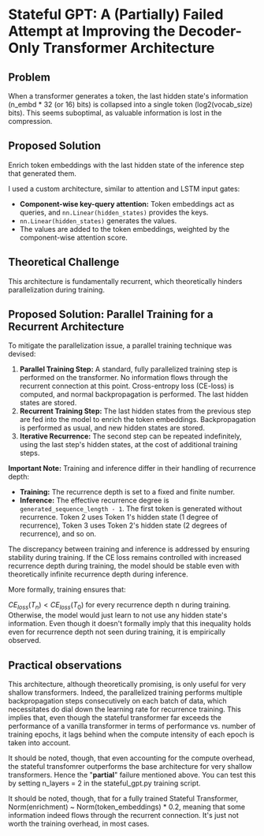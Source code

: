 # Stateful GPT: A (Partially) Failed Attempt at Improving the Decoder-Only Transformer Architecture

## Problem

When a transformer generates a token, the last hidden state's information (n_embd * 32 (or 16) bits) is collapsed into a single token (log2(vocab_size) bits). This seems suboptimal, as valuable information is lost in the compression.

## Proposed Solution

Enrich token embeddings with the last hidden state of the inference step that generated them.

I used a custom architecture, similar to attention and LSTM input gates:

*   **Component-wise key-query attention:** Token embeddings act as queries, and `nn.Linear(hidden_states)` provides the keys.
*   `nn.Linear(hidden_states)` generates the values.
*   The values are added to the token embeddings, weighted by the component-wise attention score.

## Theoretical Challenge

This architecture is fundamentally recurrent, which theoretically hinders parallelization during training.

## Proposed Solution: Parallel Training for a Recurrent Architecture

To mitigate the parallelization issue, a parallel training technique was devised:

1.  **Parallel Training Step:** A standard, fully parallelized training step is performed on the transformer. No information flows through the recurrent connection at this point. Cross-entropy loss (CE-loss) is computed, and normal backpropagation is performed. The last hidden states are stored.
2.  **Recurrent Training Step:** The last hidden states from the previous step are fed into the model to enrich the token embeddings. Backpropagation is performed as usual, and new hidden states are stored.
3.  **Iterative Recurrence:** The second step can be repeated indefinitely, using the last step's hidden states, at the cost of additional training steps.

**Important Note:** Training and inference differ in their handling of recurrence depth:

*   **Training:** The recurrence depth is set to a fixed and finite number.
*   **Inference:** The effective recurrence degree is `generated_sequence_length - 1`.  The first token is generated without recurrence. Token 2 uses Token 1's hidden state (1 degree of recurrence), Token 3 uses Token 2's hidden state (2 degrees of recurrence), and so on.

The discrepancy between training and inference is addressed by ensuring stability during training. If the CE loss remains controlled with increased recurrence depth during training, the model should be stable even with theoretically infinite recurrence depth during inference.

More formally, training ensures that:

$CE_{loss}(T_n) < CE_{loss}(T_0)$ for every recurrence depth n during training. Otherwise, the model would just learn to not use any hidden state's information. Even though it doesn't formally imply that this inequality holds even for recurrence depth not seen during training, it is empirically observed.

## Practical observations

This architecture, although theoretically promising, is only useful for very shallow transformers. Indeed, the parallelized training performs multiple backpropagation steps consecutively on each batch of data, which necessitates do dial down the learning rate for recurrence training. This implies that, even though the stateful transformer far exceeds the performance of a vanilla transformer in terms of performance vs. number of training epochs, it lags behind when the compute intensity of each epoch is taken into account.

It should be noted, though, that even accounting for the compute overhead, the stateful transfomrer outperforms the base architecture for very shallow transformers. Hence the "**partial**" failure mentioned above. You can test this by setting n_layers = 2 in the stateful_gpt.py training script.

It should be noted, though, that for a fully trained Stateful Transformer, Norm(enrichment) ~ Norm(token_embeddings) * 0.2, meaning that some information indeed flows through the recurrent connection. It's just not worth the training overhead, in most cases.
